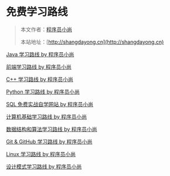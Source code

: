 # 免费学习路线

> 本文作者：[程序员小尚](https://yuyuanweb.feishu.cn/wiki/Abldw5WkjidySxkKxU2cQdAtnah)
>
> 本站地址：[http://shangdayong.cn](http://shangdayong.cn)


[Java 学习路线 by 程序员小尚](Java学习路线%20by%20程序员小尚.md)

[前端学习路线 by 程序员小尚](前端学习路线%20by%20程序员小尚.md)

[C++ 学习路线 by 程序员小尚](C++学习路线%20by%20程序员小尚.md)

[Python 学习路线 by 程序员小尚](Python学习路线%20by%20程序员小尚.md)

[SQL 免费实战自学网站 by 程序员小尚](SQL免费实战自学网站%20by%20程序员小尚.md)

[计算机基础学习路线 by 程序员小尚](计算机基础学习路线%20by%20程序员小尚.md)

[数据结构和算法学习路线 by 程序员小尚](数据结构和算法学习路线%20by%20程序员小尚.md)

[Git & GitHub 学习路线 by 程序员小尚](Git&GitHub学习路线%20by%20程序员小尚.md)

[Linux 学习路线 by 程序员小尚](Linux学习路线%20by%20程序员小尚.md)

[设计模式学习路线 by 程序员小尚](设计模式学习路线%20by%20程序员小尚.md)






